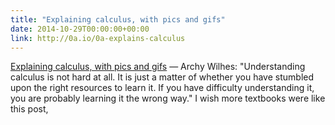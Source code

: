 ```yaml
---
title: "Explaining calculus, with pics and gifs"
date: 2014-10-29T00:00:00+00:00
link: http://0a.io/0a-explains-calculus
---
```

[Explaining calculus, with pics and gifs](http://0a.io/0a-explains-calculus) &mdash; 
 Archy Wilhes: "Understanding calculus is not hard at all. It is just a matter of whether you have stumbled upon the right resources to learn it. If you have difficulty understanding it, you are probably learning it the wrong way." I wish more textbooks were like this post,
